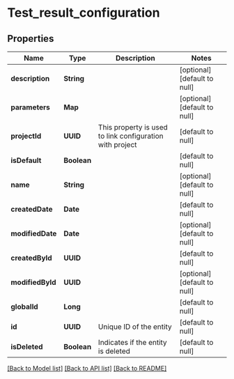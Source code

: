 # Test_result_configuration
## Properties

| Name | Type | Description | Notes |
|------------ | ------------- | ------------- | -------------|
| **description** | **String** |  | [optional] [default to null] |
| **parameters** | **Map** |  | [optional] [default to null] |
| **projectId** | **UUID** | This property is used to link configuration with project | [default to null] |
| **isDefault** | **Boolean** |  | [default to null] |
| **name** | **String** |  | [optional] [default to null] |
| **createdDate** | **Date** |  | [default to null] |
| **modifiedDate** | **Date** |  | [optional] [default to null] |
| **createdById** | **UUID** |  | [default to null] |
| **modifiedById** | **UUID** |  | [optional] [default to null] |
| **globalId** | **Long** |  | [default to null] |
| **id** | **UUID** | Unique ID of the entity | [default to null] |
| **isDeleted** | **Boolean** | Indicates if the entity is deleted | [default to null] |

[[Back to Model list]](../README.md#documentation-for-models) [[Back to API list]](../README.md#documentation-for-api-endpoints) [[Back to README]](../README.md)

